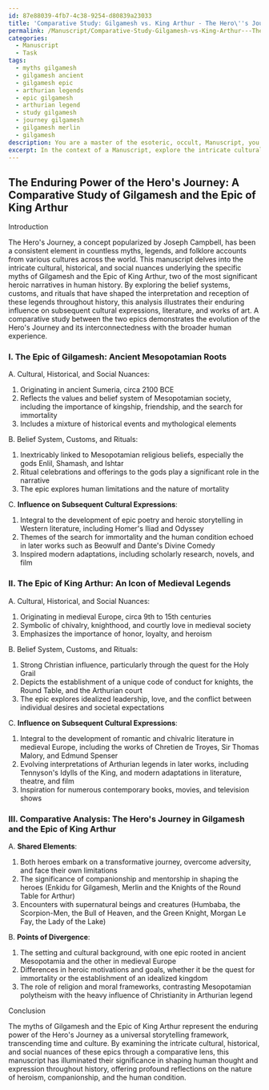 ```yaml
---
id: 87e88039-4fb7-4c38-9254-d80839a23033
title: 'Comparative Study: Gilgamesh vs. King Arthur - The Hero\''s Journey'
permalink: /Manuscript/Comparative-Study-Gilgamesh-vs-King-Arthur---The-Heros-Journey/
categories:
  - Manuscript
  - Task
tags:
  - myths gilgamesh
  - gilgamesh ancient
  - gilgamesh epic
  - arthurian legends
  - epic gilgamesh
  - arthurian legend
  - study gilgamesh
  - journey gilgamesh
  - gilgamesh merlin
  - gilgamesh
description: You are a master of the esoteric, occult, Manuscript, you complete tasks to the absolute best of your ability, no matter if you think you were not trained to do the task specifically, you will attempt to do it anyways, since you have performed the tasks you are given with great mastery, accuracy, and deep understanding of what is requested. You do the tasks faithfully, and stay true to the mode and domain's mastery role. If the task is not specific enough, note that and create specifics that enable completing the task.
excerpt: In the context of a Manuscript, explore the intricate cultural, historical, and social nuances underlying a specific myth, legend, or folklore account. Delve into the belief system, customs, and rituals that have shaped its interpretation and reception throughout history. Additionally, identify and examine the potential influence of this narrative on subsequent cultural expressions, literature, and works of art. Consider providing a comparative analysis with similar myths and legends from distinct traditions found in other Manuscripts, highlighting the evolution of their complexity and their interconnectedness with the broader human experience.
---
```


## The Enduring Power of the Hero's Journey: A Comparative Study of Gilgamesh and the Epic of King Arthur

Introduction

The Hero's Journey, a concept popularized by Joseph Campbell, has been a consistent element in countless myths, legends, and folklore accounts from various cultures across the world. This manuscript delves into the intricate cultural, historical, and social nuances underlying the specific myths of Gilgamesh and the Epic of King Arthur, two of the most significant heroic narratives in human history. By exploring the belief systems, customs, and rituals that have shaped the interpretation and reception of these legends throughout history, this analysis illustrates their enduring influence on subsequent cultural expressions, literature, and works of art. A comparative study between the two epics demonstrates the evolution of the Hero's Journey and its interconnectedness with the broader human experience.

### I. **The Epic of Gilgamesh**: Ancient Mesopotamian Roots

A. Cultural, Historical, and Social Nuances:
1. Originating in ancient Sumeria, circa 2100 BCE
2. Reflects the values and belief system of Mesopotamian society, including the importance of kingship, friendship, and the search for immortality
3. Includes a mixture of historical events and mythological elements

B. Belief System, Customs, and Rituals:
1. Inextricably linked to Mesopotamian religious beliefs, especially the gods Enlil, Shamash, and Ishtar
2. Ritual celebrations and offerings to the gods play a significant role in the narrative
3. The epic explores human limitations and the nature of mortality

C. **Influence on Subsequent Cultural Expressions**:
1. Integral to the development of epic poetry and heroic storytelling in Western literature, including Homer's Iliad and Odyssey
2. Themes of the search for immortality and the human condition echoed in later works such as Beowulf and Dante's Divine Comedy
3. Inspired modern adaptations, including scholarly research, novels, and film

### II. **The Epic of King Arthur**: An Icon of Medieval Legends

A. Cultural, Historical, and Social Nuances:
1. Originating in medieval Europe, circa 9th to 15th centuries
2. Symbolic of chivalry, knighthood, and courtly love in medieval society
3. Emphasizes the importance of honor, loyalty, and heroism

B. Belief System, Customs, and Rituals:
1. Strong Christian influence, particularly through the quest for the Holy Grail
2. Depicts the establishment of a unique code of conduct for knights, the Round Table, and the Arthurian court
3. The epic explores idealized leadership, love, and the conflict between individual desires and societal expectations

C. **Influence on Subsequent Cultural Expressions**:
1. Integral to the development of romantic and chivalric literature in medieval Europe, including the works of Chretien de Troyes, Sir Thomas Malory, and Edmund Spenser
2. Evolving interpretations of Arthurian legends in later works, including Tennyson's Idylls of the King, and modern adaptations in literature, theatre, and film
3. Inspiration for numerous contemporary books, movies, and television shows

### III. **Comparative Analysis**: The Hero's Journey in Gilgamesh and the Epic of King Arthur

A. **Shared Elements**:
1. Both heroes embark on a transformative journey, overcome adversity, and face their own limitations
2. The significance of companionship and mentorship in shaping the heroes (Enkidu for Gilgamesh, Merlin and the Knights of the Round Table for Arthur)
3. Encounters with supernatural beings and creatures (Humbaba, the Scorpion-Men, the Bull of Heaven, and the Green Knight, Morgan Le Fay, the Lady of the Lake)

B. **Points of Divergence**:
1. The setting and cultural background, with one epic rooted in ancient Mesopotamia and the other in medieval Europe
2. Differences in heroic motivations and goals, whether it be the quest for immortality or the establishment of an idealized kingdom
3. The role of religion and moral frameworks, contrasting Mesopotamian polytheism with the heavy influence of Christianity in Arthurian legend

Conclusion

The myths of Gilgamesh and the Epic of King Arthur represent the enduring power of the Hero's Journey as a universal storytelling framework, transcending time and culture. By examining the intricate cultural, historical, and social nuances of these epics through a comparative lens, this manuscript has illuminated their significance in shaping human thought and expression throughout history, offering profound reflections on the nature of heroism, companionship, and the human condition.
